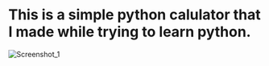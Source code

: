 # This is a simple python calulator that I made while trying to learn python.
![Screenshot_1](https://github.com/Maradonna10D/Simple-python-calculator/assets/101414117/044997e4-e289-4c1b-8482-e659b6f20ab4)
